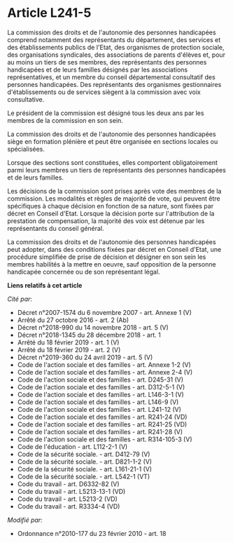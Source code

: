 # Article L241-5

La commission des droits et de l'autonomie des personnes handicapées comprend notamment des représentants du département,
des services et des établissements publics de l'Etat, des organismes de protection sociale, des organisations syndicales, des
associations de parents d'élèves et, pour au moins un tiers de ses membres, des représentants des personnes handicapées et de
leurs familles désignés par les associations représentatives, et un membre du conseil départemental consultatif des personnes
handicapées. Des représentants des organismes gestionnaires d'établissements ou de services siègent à la commission avec voix
consultative. 

Le président de la commission est désigné tous les deux ans par les membres de la commission en son sein. 

La commission des droits et de l'autonomie des personnes handicapées siège en formation plénière et peut être organisée en
sections locales ou spécialisées. 

Lorsque des sections sont constituées, elles comportent obligatoirement parmi leurs membres un tiers de représentants des
personnes handicapées et de leurs familles. 

Les décisions de la commission sont prises après vote des membres de la commission. Les modalités et règles de majorité de
vote, qui peuvent être spécifiques à chaque décision en fonction de sa nature, sont fixées par décret en Conseil d'Etat.
Lorsque la décision porte sur l'attribution de la prestation de compensation, la majorité des voix est détenue par les
représentants du conseil général. 

La commission des droits et de l'autonomie des personnes handicapées peut adopter, dans des conditions fixées par décret en
Conseil d'Etat, une procédure simplifiée de prise de décision et désigner en son sein les membres habilités à la mettre en
oeuvre, sauf opposition de la personne handicapée concernée ou de son représentant légal.

**Liens relatifs à cet article**

_Cité par_:

  - Décret n°2007-1574 du 6 novembre 2007 - art. Annexe 1 (V)
  - Arrêté du 27 octobre 2016 - art. 2 (Ab)
  - Décret n°2018-990 du 14 novembre 2018 - art. 5 (V)
  - Décret n°2018-1345 du 28 décembre 2018 - art. 1
  - Arrêté du 18 février 2019 - art. 1 (V)
  - Arrêté du 18 février 2019 - art. 2 (V)
  - Décret n°2019-360 du 24 avril 2019 - art. 5 (V)
  - Code de l'action sociale et des familles - art. Annexe 1-2 (V)
  - Code de l'action sociale et des familles - art. Annexe 2-4 (V)
  - Code de l'action sociale et des familles - art. D245-31 (V)
  - Code de l'action sociale et des familles - art. D312-5-1 (V)
  - Code de l'action sociale et des familles - art. L146-3-1 (V)
  - Code de l'action sociale et des familles - art. L146-9 (V)
  - Code de l'action sociale et des familles - art. L241-12 (V)
  - Code de l'action sociale et des familles - art. R241-24 (VD)
  - Code de l'action sociale et des familles - art. R241-25 (VD)
  - Code de l'action sociale et des familles - art. R241-28 (V)
  - Code de l'action sociale et des familles - art. R314-105-3 (V)
  - Code de l'éducation - art. L112-2-1 (V)
  - Code de la sécurité sociale. - art. D412-79 (V)
  - Code de la sécurité sociale. - art. D821-1-2 (V)
  - Code de la sécurité sociale. - art. L161-21-1 (V)
  - Code de la sécurité sociale. - art. L542-1 (VT)
  - Code du travail - art. D6332-82 (V)
  - Code du travail - art. L5213-13-1 (VD)
  - Code du travail - art. L5213-2 (VD)
  - Code du travail - art. R3334-4 (VD)

_Modifié par_:

  - Ordonnance n°2010-177 du 23 février 2010 - art. 18
